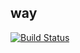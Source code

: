 ## way
[![Build Status](https://travis-ci.com/satudora-digital/way.svg?token=rsXJmjsg4Ce41ycX1Bij&branch=master)](https://travis-ci.com/satudora-digital/way)